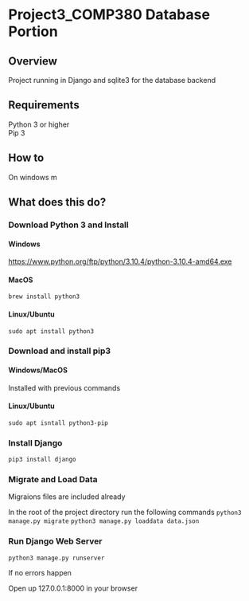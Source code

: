 # Project3_COMP380 Database Portion

## Overview

Project running in Django and sqlite3 for the database backend

## Requirements
Python 3 or higher<br>
Pip 3

## How to
On windows m

## What does this do?
### Download Python 3 and Install
#### Windows
https://www.python.org/ftp/python/3.10.4/python-3.10.4-amd64.exe

#### MacOS
`brew install python3`

#### Linux/Ubuntu
`sudo apt install python3`

### Download and install pip3
#### Windows/MacOS
Installed with previous commands

#### Linux/Ubuntu
`sudo apt isntall python3-pip`

### Install Django
`pip3 install django`

### Migrate and Load Data
Migraions files are included already

In the root of the project directory run the following commands
`python3 manage.py migrate`
`python3 manage.py loaddata data.json`

### Run Django Web Server
`python3 manage.py runserver`

If no errors happen

Open up 127.0.0.1:8000 in your browser
